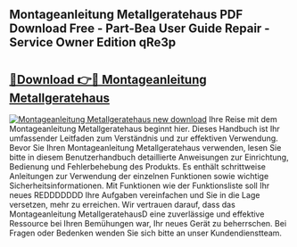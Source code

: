 ## Montageanleitung Metallgeratehaus PDF Download Free - Part-Bea User Guide Repair - Service Owner Edition qRe3p

# <h2><a href="http://df7pr1.blite.top/?on=Montageanleitung+Metallgeratehaus">🔗Download 👉🔴 Montageanleitung Metallgeratehaus</a></h2>

[![Montageanleitung Metallgeratehaus new download](https://i.imgur.com/lujVjoI.png)](http://df7pr1.blite.top/?on=Montageanleitung+Metallgeratehaus)
Ihre Reise mit dem Montageanleitung Metallgeratehaus beginnt hier. Dieses Handbuch ist Ihr umfassender Leitfaden zum Verständnis und zur effektiven Verwendung. Bevor Sie Ihren Montageanleitung Metallgeratehaus verwenden, lesen Sie bitte in diesem Benutzerhandbuch detaillierte Anweisungen zur Einrichtung, Bedienung und Fehlerbehebung des Produkts. Es enthält schrittweise Anleitungen zur Verwendung der einzelnen Funktionen sowie wichtige Sicherheitsinformationen. Mit Funktionen wie der Funktionsliste soll Ihr neues REDDDDDDD Ihre Aufgaben vereinfachen und Sie in die Lage versetzen, mehr zu erreichen. Wir vertrauen darauf, dass das Montageanleitung MetallgeratehausD eine zuverlässige und effektive Ressource bei Ihren Bemühungen war, Ihr neues Gerät zu beherrschen. Bei Fragen oder Bedenken wenden Sie sich bitte an unser Kundendienstteam.
